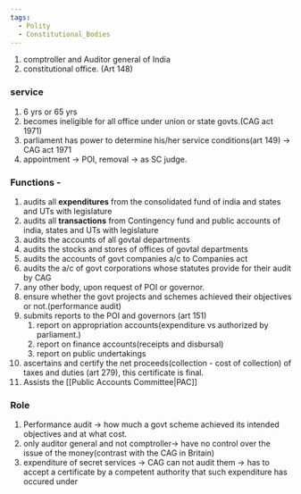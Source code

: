 ```yaml
---
tags:
  - Polity
  - Constitutional_Bodies
---
```


1. comptroller and Auditor general of India
2. constitutional office. (Art 148)
### service
1. 6 yrs or 65 yrs
2. becomes ineligible for all office under union or state govts.(CAG act 1971)
3. parliament has power to determine his/her service conditions(art 149) -> CAG act 1971
4. appointment -> POI, removal -> as SC judge.

### Functions - 
1. audits all **expenditures** from the consolidated fund of india and states and UTs with legislature
2. audits all **transactions** from Contingency fund and public accounts of india, states and UTs with legislature
3. audits the accounts of all govtal departments
4. audits the stocks and stores of offices of govtal departments
5. audits the accounts of govt companies a/c to Companies act 
6. audits the a/c of govt corporations whose statutes provide for their audit by CAG
7. any other body, upon request of POI or governor.
8. ensure whether the govt projects and schemes achieved their objectives or not.(performance audit)
9. submits reports to the POI and governors (art 151)
	1. report on appropriation accounts(expenditure vs authorized by parliament.)
	2. report on finance accounts(receipts and disbursal)
	3. report on public undertakings
10. ascertains and certify the net proceeds(collection - cost of collection) of taxes and duties (art 279), this certificate is final.
11. Assists the [[Public Accounts Committee|PAC]]
### Role
1. Performance audit -> how much a govt scheme achieved its intended objectives and at what cost.
2. only auditor general and not comptroller-> have no control over the issue of the money(contrast with the CAG in Britain)
3. expenditure of secret services -> CAG can not audit them -> has to accept a certificate by a competent authority that such expenditure has occured under 